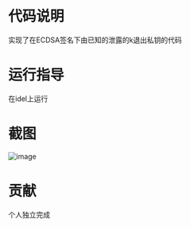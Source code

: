 # 代码说明
实现了在ECDSA签名下由已知的泄露的k退出私钥的代码
# 运行指导
在idel上运行
# 截图
![image](https://user-images.githubusercontent.com/105595347/182008311-08833bfc-3924-4c1a-b92b-e3827bf320ef.png)
# 贡献
个人独立完成


